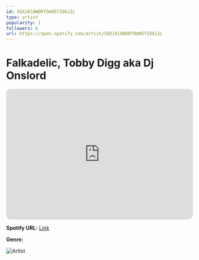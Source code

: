 ```yaml
---
id: 5QXJAl0WDRfOmN5fZd6iIL
type: artist
popularity: 1
followers: 6
url: https://open.spotify.com/artist/5QXJAl0WDRfOmN5fZd6iIL
---
```

# Falkadelic, Tobby Digg aka Dj Onslord

<iframe style="border-radius:12px" src="https://open.spotify.com/embed/artist/5QXJAl0WDRfOmN5fZd6iIL" width="100%" height="352" frameBorder="0" allowfullscreen="" allow="autoplay; clipboard-write; encrypted-media; fullscreen; picture-in-picture" loading="lazy"></iframe>

**Spotify URL:** [Link](https://open.spotify.com/artist/5QXJAl0WDRfOmN5fZd6iIL)

**Genre:** 

![Artist]()
